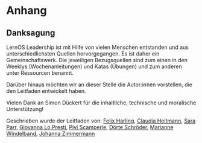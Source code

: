 # Anhang

## Danksagung

LernOS Leadership ist mit Hilfe von vielen Menschen entstanden und aus unterschiedlichsten Quellen hervorgegangen. Es ist daher ein Gemeinschaftswerk. Die jeweiligen Bezugsquellen sind zum einen in den Weeklys (Wochenanleitungen) und Katas (Übungen) und zum anderen unter Ressourcen benannt.

Darüber hinaus möchten wir an dieser Stelle die Autor:innen vorstellen, die den Leitfaden entwickelt haben.

Vielen Dank an Simon Dückert für die inhaltliche, technische und moralische Unterstützung!

Geschrieben wurde der Leitfaden von: [Felix Harling](https://flow-discovery.de), [Claudia Heitmann](https://www.linkedin.com/in/claudia-heitmann-1909/), [Sara Parr](https://www.linkedin.com/in/saraparr/), [Giovanna Lo Presti](https://www.linkedin.com/in/giovanna-lo-presti-cpcc/), [Pivi Scamperle](https://www.scamperle.de/), [Dörte Schröder](https://doerte-schroeder.de), [Marianne Windelband](https://www.linkedin.com/in/marianne-windelband/), [Johanna Zimmermann](https://www.linkedin.com/in/johanna-zimmermann2024/)